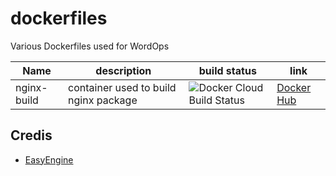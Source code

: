 # dockerfiles

Various Dockerfiles used for WordOps

| Name        | description   | build status | link |
|-------------|---------------|--------------|------|
| nginx-build | container used to build nginx package |![Docker Cloud Build Status](https://img.shields.io/docker/cloud/build/virtubox/nginx-build.svg) | [Docker Hub](https://hub.docker.com/r/virtubox/nginx-build) |


## Credis 

* [EasyEngine](https://github.com/EasyEngine/dockerfiles)
